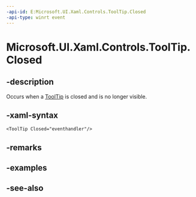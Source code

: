 ```yaml
---
-api-id: E:Microsoft.UI.Xaml.Controls.ToolTip.Closed
-api-type: winrt event
---
```


<!-- Event syntax
public event Windows.UI.Xaml.RoutedEventHandler Closed
-->

# Microsoft.UI.Xaml.Controls.ToolTip.Closed

## -description
Occurs when a [ToolTip](tooltip.md) is closed and is no longer visible.

## -xaml-syntax
```xaml
<ToolTip Closed="eventhandler"/>
```


## -remarks

## -examples

## -see-also

